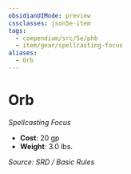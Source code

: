 ```yaml
---
obsidianUIMode: preview
cssclasses: json5e-item
tags:
  - compendium/src/5e/phb
  - item/gear/spellcasting-focus
aliases:
  - Orb
---
```

# Orb
*Spellcasting Focus*  

- **Cost**: 20 gp
- **Weight**: 3.0 lbs.

*Source: SRD / Basic Rules*